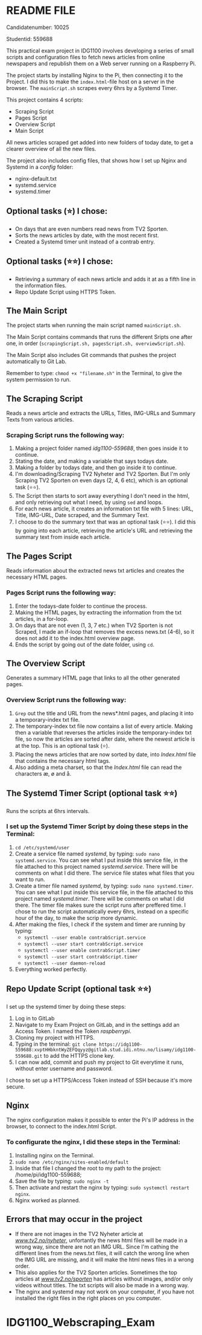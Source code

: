 # README FILE
Candidatenumber: 10025

Studentid: 559688

This practical exam project in IDG1100 involves developing a series of small scripts and configuration files to fetch news articles from online newspapers and republish them on a Web server running on a Raspberry Pi. 

The project starts by installing Nginx to the Pi, then connecting it to the Project. I did this to make the `index.html`-file host on a server in the browser. The `mainScript.sh` scrapes every 6hrs by a Systemd Timer.

This project contains 4 scripts: 
  - Scraping Script
  - Pages Script
  - Overview Script
  - Main Script
  
All news articles scraped get added into new folders of today date, to get a clearer overview of all the new files. 

The project also includes config files, that shows how I set up Nginx and Systemd in a *config* folder:
  - nginx-default.txt
  - systemd.service
  - systemd.timer

## Optional tasks (⭐) I chose:
- On days that are even numbers read news from TV2 Sporten. 
- Sorts the news articles by date, with the most recent first.
- Created a Systemd timer unit instead of a contrab entry. 

## Optional tasks (⭐⭐) I chose:
- Retrieving a summary of each news article and adds it at as a fifth line in the information files. 
- Repo Update Script using HTTPS Token.

## The Main Script
The project starts when running the main script named `mainScript.sh`. 

The Main Script contains commands that runs the different Sripts one after one, in order (`scrapingScript.sh, pagesScript.sh, overviewScript.sh`).

The Main Script also includes Git commands that pushes the project automatically to Git Lab.

Remember to type: `chmod +x "filename.sh"` in the Terminal, to give the system permission to run.

## The Scraping Script 
Reads a news article and extracts the URLs, Titles, IMG-URLs and Summary Texts from various articles. 

### Scraping Script runs the following way:
1. Making a project folder named *idg1100-559688*, then goes inside it to continue. 
2. Stating the date, and making a variable that says todays date. 
3. Making a folder by todays date, and then go inside it to continue. 
4. I'm downloading/Scraping TV2 Nyheter and TV2 Sporten. But I'm only Scraping TV2 Sporten on even days (2, 4, 6 etc), which is an optional task (⭐⭐).
5. The Script then starts to sort away everything I don't need in the html, and only retrieving out what I need, by using `sed` and loops. 
6. For each news article, it creates an information txt file with 5 lines: URL, Title, IMG-URL, Date scraped, and the Summary Text. 
7. I choose to do the summary text that was an optional task (⭐⭐). I did this by going into each article, retrieving the article's URL and retrieving the summary text from inside each article. 

## The Pages Script 
Reads information about the extracted news txt articles and creates the necessary HTML pages.

### Pages Script runs the following way:
1. Enter the todays-date folder to continue the process. 
2. Making the HTML pages, by extracting the information from the txt articles, in a for-loop. 
3. On days that are not even (1, 3, 7 etc.) when TV2 Sporten is not Scraped, I made an if-loop that removes the excess news.txt (4-6), so it does not add it to the index.html overview page. 
4. Ends the script by going out of the date folder, using `cd`.

## The Overview Script 
Generates a summary HTML page that links to all the other generated pages.

### Overview Script runs the following way:
1. `Grep` out the title and URL from the news*.html pages, and placing it into a temporary-index txt file.
2. The temporary-index txt file now contains a list of every article. Making then a variable that reverses the articles inside the temporary-index txt file, so now the articles are sorted after date, where the newest article is at the top. This is an optional task (⭐). 
3. Placing the news articles that are now sorted by date, into *Index.html* file that contains the necessary html tags.
 4. Also adding a meta charset, so that the *Index.html* file can read the characters æ, ø and å.

## The Systemd Timer Script (optional task ⭐⭐)
Runs the scripts at 6hrs intervals.

### I set up the Systemd Timer Script by doing these steps in the Terminal:
1. `cd /etc/systemd/user `
2. Create a service file named *systemd*, by typing: `sudo nano systemd.service`. You can see what I put inside this service file, in the file attached to this project named *systemd.service*. There will be comments on what I did there. The service file states what files that you want to run.
3. Create a timer file named *systemd*, by typing: `sudo nano systemd.timer`. You can see what I put inside this service file, in the file attached to this project named *systemd.timer*. There will be comments on what I did there. The timer file makes sure the script runs after preffered time. I chose to run the script automatically every 6hrs, instead on a specific hour of the day, to make the scrip more dynamic. 
4. After making the files, I check if the system and timer are running by typing:
    - `systemctl --user enable contrabScript.service`
    - `systemctl --user start contrabScript.service`
    - `systemctl --user enable contrabScript.timer`
    - `systemctl --user start contrabScript.timer`
    - `systemctl --user daemon-reload`
5. Everything worked perfectly. 

## Repo Update Script (optional task ⭐⭐)
I set up the systemd timer by doing these steps:
1. Log in to GitLab
2. Navigate to my Exam Project on GitLab, and in the settings add an Access Token. I named the Token *raspberrypi*. 
3. Cloning my project with HTTPS.
4. Typing in the terminal: `git clone https://idg1100-559688:xvptHHbkntWyZEFQqyyz@gitlab.stud.idi.ntnu.no/lisamy/idg1100-559688.git` to add the HTTPS clone key. 
5. I can now add, commit and push my project to Git everytime it runs, without enter username and password.

I chose to set up a HTTPS/Access Token instead of SSH because it's more secure. 

## Nginx
The nginx configuration makes it possible to enter the Pi's IP address in the browser, to connect to the index.html Script. 
### To configurate the nginx, I did these steps in the Terminal:
1. Installing nginx on the Terminal.
2. `sudo nano /etc/nginx/sites-enabled/default`
3. Inside that file I changed the root to my path to the project: /home/pi/idg1100-559688;
4. Save the file by typing: `sudo nginx -t`
5. Then activate and restart the nginx by typing: `sudo systemctl restart nginx`.
6. Nginx worked as planned. 


## Errors that may occur in the project
- If there are not images in the TV2 Nyheter article at *www.tv2.no/nyheter*, unfortantly the news html files will be made in a wrong way, since there are not an IMG URL. Since I'm cathing the different lines from the news.txt files, it will catch the wrong line when the IMG URL are missing, and it will make the html news files in a wrong order. 
- This also applies for the TV2 Sporten articles. Sometimes the top articles at *www.tv2.no/sporten* has articles without images, and/or only videos without titles. The txt scripts will also be made in a wrong way.
- The nginx and systemd may not work on your computer, if you have not installed the right files in the right places on you computer. 
# IDG1100_Webscraping_Exam
